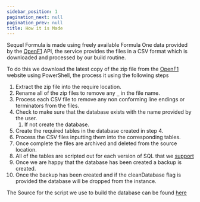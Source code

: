 ```yaml
---
sidebar_position: 1
pagination_next: null
pagination_prev: null
title: How it is Made
---
```


Sequel Formula is made using freely available Formula One data provided by the [OpenF1](https://openf1.org/) API, the service provides the files in a CSV format which is downloaded and processed by our build routine. 

To do this we download the latest copy of the zip file from the [OpenF1](https://openf1.org/) website using PowerShell, the process it using the following steps

1. Extract the zip file into the require location.
2. Rename all of the zip files to remove any `_` in the file name.
3. Process each CSV file to remove any non conforming line endings or terminators from the files. 
4. Check to make sure that the database exists with the name provided by the user.
   1. If not create the database.
5. Create the required tables in the database created in step 4.
6. Process the CSV files inputting them into the corresponding tables.
7. Once complete the files are archived and deleted from the source location.
8. All of the tables are scripted out for each version of SQL that we [support](supported-versions)
9. Once we are happy that the database has been created a backup is created. 
10. Once the backup has been created and if the cleanDatabase flag is provided the database will be dropped from the instance. 

The Source for the script we use to build the database can be found [here](https://github.com/Sequel-Formula/Sequel-Formula/blob/main/build_database.ps1)